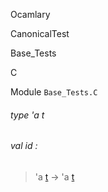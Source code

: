 Ocamlary

CanonicalTest

Base_Tests

C

Module `Base_Tests.C`

<a id="type-t"></a>

###### type 'a t

<a id="val-id"></a>

###### val id :

> 'a [t](#type-t) -> 'a [t](#type-t)

